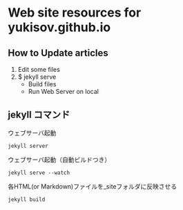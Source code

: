 Web site resources for yukisov.github.io
=====

How to Update articles
-----

1. Edit some files
2. $ jekyll serve
    - Build files
    - Run Web Server on local

jekyll コマンド
----

ウェブサーバ起動

```
jekyll server
```

ウェブサーバ起動（自動ビルドつき）

```
jekyll serve --watch
```

各HTML(or Markdown)ファイルを_siteフォルダに反映させる

```
jekyll build
```

